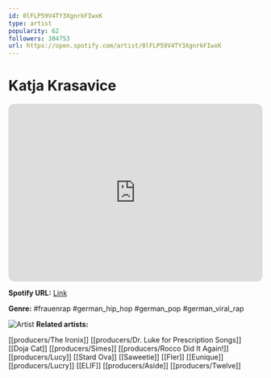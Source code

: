 ```yaml
---
id: 0lFLP59V4TY3XgnrkFIwxK
type: artist
popularity: 62
followers: 304753
url: https://open.spotify.com/artist/0lFLP59V4TY3XgnrkFIwxK
---
```

# Katja Krasavice

<iframe style="border-radius:12px" src="https://open.spotify.com/embed/artist/0lFLP59V4TY3XgnrkFIwxK" width="100%" height="352" frameBorder="0" allowfullscreen="" allow="autoplay; clipboard-write; encrypted-media; fullscreen; picture-in-picture" loading="lazy"></iframe>

**Spotify URL:** [Link](https://open.spotify.com/artist/0lFLP59V4TY3XgnrkFIwxK)

**Genre:**  #frauenrap #german_hip_hop #german_pop #german_viral_rap

![Artist](https://i.scdn.co/image/ab6761610000e5eb74ae9087e4cbec26172e8d02)
**Related artists:**

[[producers/The Ironix]]
[[producers/Dr. Luke for Prescription Songs]]
[[Doja Cat]]
[[producers/Simes]]
[[producers/Rocco Did It Again!]]
[[producers/Lucy]]
[[Stard Ova]]
[[Saweetie]]
[[Fler]]
[[Eunique]]
[[producers/Lucry]]
[[ELIF]]
[[producers/Aside]]
[[producers/Twelve]]
